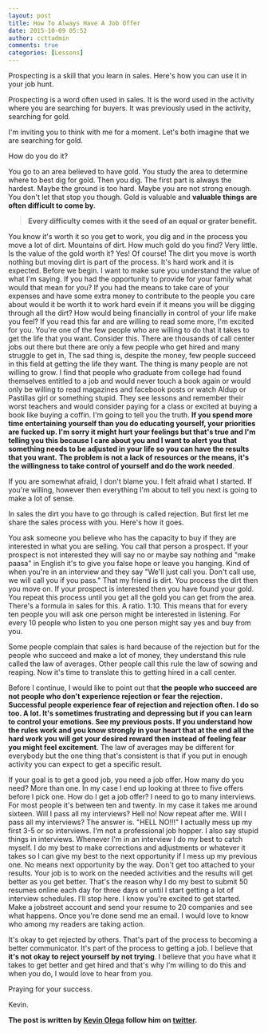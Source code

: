 ```yaml
---
layout: post
title: How To Always Have A Job Offer
date: 2015-10-09 05:52
author: ccttadmin
comments: true
categories: [Lessons]
---
```

Prospecting is a skill that you learn in sales. Here's how you can use it in your job hunt.

Prospecting is a word often used in sales. It is the word used in the activity where you are searching for buyers. It was previously used in the activity, searching for gold.

I'm inviting you to think with me for a moment. Let's both imagine that we are searching for gold.

How do you do it?

You go to an area believed to have gold.
You study the area to determine where to best dig for gold. Then you dig.
The first part is always the hardest. Maybe the ground is too hard. Maybe you are not strong enough. You don't let that stop you though. Gold is valuable and <strong>valuable things are often difficult to come by</strong>.

<blockquote><strong>Every difficulty comes with it the seed of an equal or grater benefit.</strong></blockquote>

You know it's worth it so you get to work, you dig and in the process you move a lot of dirt. Mountains of dirt. How much gold do you find? Very little. Is the value of the gold worth it? Yes! Of course! The dirt you move is worth nothing but moving dirt is part of the process. It's hard work and it is expected.
Before we begin. I want to make sure you understand the value of what I'm saying.
If you had the opportunity to provide for your family what would that mean for you?
If you had the means to take care of your expenses and have some extra money to contribute to the people you care about would it be worth it to work hard evein if it means you will be digging through all the dirt?
How would being financially in control of your life make you feel?
If you read this far and are willing to read some more, I'm excited for you.
You're one of the few people who are willing to do that it takes to get the life that you want.
Consider this. There are thousands of call center jobs out there but there are only a few people who get hired and many struggle to get in, The sad thing is, despite the money, few people succeed in this field at getting the life they want. The thing is many people are not willing to grow. I find that people who graduate from college had found themselves entitled to a job and would never touch a book again or would only be willing to read magazines and facebook posts or watch Aldup or Pastillas girl or something stupid. They see lessons and remember their worst teachers and would consider paying for a class or excited at buying a book like buying a coffin. I'm going to tell you the truth. <strong>If you spend more time entertaining yourself than you do educating yourself, your priorities are fucked up. I'm sorry it might hurt your feelings but that's true and I'm telling you this because I care about you and I want to alert you that something needs to be adjusted in your life so you can have the results that you want.</strong>
<strong>The problem is not a lack of resources or the means, it's the willingness to take control of yourself and do the work needed</strong>.

If you are somewhat afraid, I don't blame you. I felt afraid what I started. If you're willing, however then everything I'm about to tell you next is going to make a lot of sense.

In sales the dirt you have to go through is called rejection. But first let me share the sales process with you. Here's how it goes.

You ask someone you believe who has the capacity to buy if they are interested in what you are selling. You call that person a prospect. If your prospect is not interested they will say no or maybe say nothing and "make paasa" in English it's to give you false hope or leave you hanging. Kind of when you're in an interview and they say "We'll just call you. Don't call use, we will call you if you pass." That my friend is dirt. You process the dirt then you move on.
If your prospect is interested then you have found your gold. You repeat this process until you get all the gold you can get from the area.
There's a formula in sales for this. A ratio. 1:10. This means that for every ten people you will ask one person might be interested in listening. For every 10 people who listen to you one person might say yes and buy from you.

Some people complain that sales is hard because of the rejection but for the people who succeed and make a lot of money, they understand this rule called the law of averages. Other people call this rule the law of sowing and reaping. Now it's time to translate this to getting hired in a call center.

Before I continue, I would like to point out that <strong>the people who succeed are not people who don't experience rejection or fear the rejection. Successful people experience fear of rejection and rejection often. I do so too. A lot. It's sometimes frustrating and depressing but if you can learn to control your emotions. See my previous posts. If you understand how the rules work and you know strongly in your heart that at the end all the hard work you will get your desired reward then instead of feeling fear you might feel excitement</strong>.
The law of averages may be different for everybody but the one thing that's consistent is that if you put in enough activity you can expect to get a specific result.

If your goal is to get a good job, you need a job offer. How many do you need? More than one. In my case I end up looking at three to five offers before I pick one. How do I get a job offer? I need to go to many interviews. For most people it's between ten and twenty. In my case it takes me around sixteen.
Will I pass all my interviews? Hell no! Now repeat after me. Will I pass all my interviews? The answer is. "HELL NO!!!"
I actually mess up my first 3-5 or so interviews. I'm not a professional job hopper. I also say stupid things in interviews. Whenever I'm in an interview I do my best to catch myself. I do my best to make corrections and adjustments or whatever it takes so I can give my best to the next opportunity if I mess up my previous one.
No means next opportunity by the way. Don't get too attached to your results. Your job is to work on the needed activities and the results will get better as you get better. That's the reason why I do my best to submit 50 resumes online each day for three days or until I start getting a lot of interview schedules.
I'll stop here. I know you're excited to get started. Make a jobstreet account and send your resume to 20 companies and see what happens. Once you're done send me an email. I would love to know who among my readers are taking action.

It's okay to get rejected by others. That's part of the process to becoming a better communicator. It's part of the process to getting a job. I believe that <strong>it's not okay to reject yourself by not trying</strong>.
I believe that you have what it takes to get better and get hired and that's why I'm willing to do this and when you do, I would love to hear from you.

Praying for your success.

Kevin.

<strong>The post is written by <a href="http://kevinolega.com">Kevin Olega</a> follow him on <a href="http://twitter.com/kevinolega">twitter</a>.</strong>
